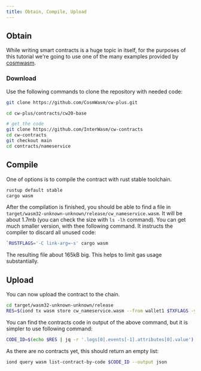 ```yaml
---
title: Obtain, Compile, Upload
---
```


## Obtain

While writing smart contracts is a huge topic in itself, for the purposes of this tutorial we're going to use one of the many examples provided by [cosmwasm](https://cosmwasm.com/).

### Download

Use the following commands to clone the repository with needed code:

```bash
git clone https://github.com/CosmWasm/cw-plus.git

cd cw-plus/contracts/cw20-base
```

```bash
# get the code
git clone https://github.com/InterWasm/cw-contracts
cd cw-contracts
git checkout main
cd contracts/nameservice
```

## Compile

One of options is to compile the contract with rust stable toolchain.

```bash
rustup default stable
cargo wasm
```

After the compilation is finished, you should be able to find a file in `target/wasm32-unknown-unknown/release/cw_nameservice.wasm`. It will be about 1.7mb (you can check the size with `ls -lh` command).
You can get much smaller version, with thee following command. It instructs the compiler to discard all unused code:

```bash
`RUSTFLAGS='-C link-arg=-s' cargo wasm
```

The resulting file about 165kB big. This helps to limit gas usage substantially.

## Upload


You can now upload the contract to the chain.

```bash
cd target/wasm32-unknown-unknown/release
RES=$(iond tx wasm store cw_nameservice.wasm --from wallet1 $TXFLAGS -y --output json -b block)
```

You can find the contracts code in output of the above command, but it is simpler to use following command:

```bash
CODE_ID=$(echo $RES | jq -r '.logs[0].events[-1].attributes[0].value')
```

As there are no contracts yet, this should return an empty list:

```bash
iond query wasm list-contract-by-code $CODE_ID --output json
```
